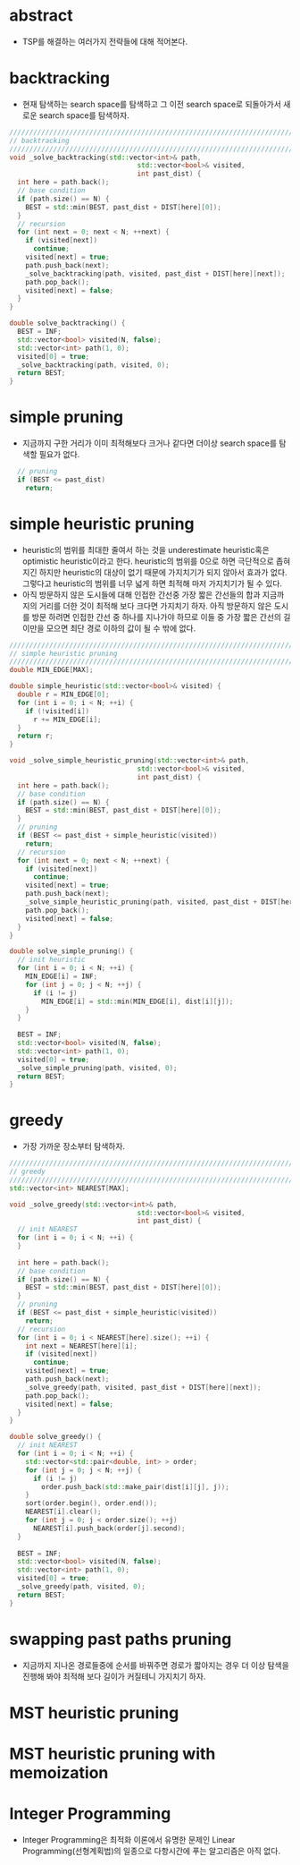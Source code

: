 # abstract

- TSP를 해결하는 여러가지 전략들에 대해 적어본다.

# backtracking

- 현재 탐색하는 search space를 탐색하고 그 이전 search space로
  되돌아가서 새로운 search space를 탐색하자.

```cpp
////////////////////////////////////////////////////////////////////////////////
// backtracking
////////////////////////////////////////////////////////////////////////////////
void _solve_backtracking(std::vector<int>& path,
                                std::vector<bool>& visited,
                                int past_dist) {
  int here = path.back();
  // base condition
  if (path.size() == N) {
    BEST = std::min(BEST, past_dist + DIST[here][0]);
  }
  // recursion
  for (int next = 0; next < N; ++next) {
    if (visited[next])
      continue;
    visited[next] = true;
    path.push_back(next);
    _solve_backtracking(path, visited, past_dist + DIST[here][next]);
    path.pop_back();
    visited[next] = false;
  }
}

double solve_backtracking() {
  BEST = INF;
  std::vector<bool> visited(N, false);
  std::vector<int> path(1, 0);
  visited[0] = true;
  _solve_backtracking(path, visited, 0);
  return BEST;
}
```

# simple pruning

- 지금까지 구한 거리가 이미 최적해보다 크거나 같다면 더이상 search
  space를 탐색할 필요가 없다.

```cpp
  // pruning
  if (BEST <= past_dist)
    return;
```

# simple heuristic pruning

- heuristic의 범위를 최대한 줄여서 하는 것을 underestimate
  heuristic혹은 optimistic heuristic이라고 한다. heuristic의 범위를
  0으로 하면 극단적으로 좁혀지긴 하지만 heuristic의 대상이 없기 때문에
  가지치기가 되지 않아서 효과가 없다. 그렇다고 heuristic의 범위를 너무
  넓게 하면 최적해 마저 가지치기가 될 수 있다.
- 아직 방문하지 않은 도시들에 대해 인접한 간선중 가장 짧은 간선들의
  합과 지금까지의 거리를 더한 것이 최적해 보다 크다면 가지치기
  하자. 아직 방문하지 않은 도시를 방문 하려면 인접한 간선 중 하나를
  지나가야 하므로 이들 중 가장 짧은 간선의 길이만을 모으면 최단 경로
  이하의 값이 될 수 밖에 없다.

```cpp
////////////////////////////////////////////////////////////////////////////////
// simple heuristic pruning
////////////////////////////////////////////////////////////////////////////////
double MIN_EDGE[MAX];

double simple_heuristic(std::vector<bool>& visited) {
  double r = MIN_EDGE[0];
  for (int i = 0; i < N; ++i) {
    if (!visited[i])
      r += MIN_EDGE[i];    
  }
  return r;
}

void _solve_simple_heuristic_pruning(std::vector<int>& path,
                                std::vector<bool>& visited,
                                int past_dist) {
  int here = path.back();
  // base condition
  if (path.size() == N) {
    BEST = std::min(BEST, past_dist + DIST[here][0]);
  }
  // pruning
  if (BEST <= past_dist + simple_heuristic(visited))
    return;
  // recursion
  for (int next = 0; next < N; ++next) {
    if (visited[next])
      continue;
    visited[next] = true;
    path.push_back(next);
    _solve_simple_heuristic_pruning(path, visited, past_dist + DIST[here][next]);
    path.pop_back();
    visited[next] = false;
  }
}

double solve_simple_pruning() {
  // init heuristic
  for (int i = 0; i < N; ++i) {
    MIN_EDGE[i] = INF;
    for (int j = 0; j < N; ++j) {
      if (i != j)
        MIN_EDGE[i] = std::min(MIN_EDGE[i], dist[i][j]);
    }
  }
  
  BEST = INF;
  std::vector<bool> visited(N, false);
  std::vector<int> path(1, 0);
  visited[0] = true;
  _solve_simple_pruning(path, visited, 0);
  return BEST;
}

```

# greedy

- 가장 가까운 장소부터 탐색하자.

```cpp
////////////////////////////////////////////////////////////////////////////////
// greedy
////////////////////////////////////////////////////////////////////////////////
std::vector<int> NEAREST[MAX];

void _solve_greedy(std::vector<int>& path,
                                std::vector<bool>& visited,
                                int past_dist) {
  // init NEAREST
  for (int i = 0; i < N; ++i) {
  }
  
  int here = path.back();
  // base condition
  if (path.size() == N) {
    BEST = std::min(BEST, past_dist + DIST[here][0]);
  }
  // pruning
  if (BEST <= past_dist + simple_heuristic(visited))
    return;
  // recursion
  for (int i = 0; i < NEAREST[here].size(); ++i) {
    int next = NEAREST[here][i];
    if (visited[next])
      continue;
    visited[next] = true;
    path.push_back(next);
    _solve_greedy(path, visited, past_dist + DIST[here][next]);
    path.pop_back();
    visited[next] = false;
  }
}

double solve_greedy() {
  // init NEAREST
  for (int i = 0; i < N; ++i) {
    std::vector<std::pair<double, int> > order;
    for (int j = 0; j < N; ++j) {
      if (i != j)
        order.push_back(std::make_pair(dist[i][j], j));
    }
    sort(order.begin(), order.end());
    NEAREST[i].clear();
    for (int j = 0; j < order.size(); ++j)
      NEAREST[i].push_back(order[j].second);
  }
  
  BEST = INF;
  std::vector<bool> visited(N, false);
  std::vector<int> path(1, 0);
  visited[0] = true;
  _solve_greedy(path, visited, 0);
  return BEST;
}
```

# swapping past paths pruning

- 지금까지 지나온 경로들중에 순서를 바꿔주면 경로가 짧아지는 경우 더 이상 탐색을
  진행해 봐야 최적해 보다 길이가 커질테니 가지치기 하자. 

# MST heuristic pruning

# MST heuristic pruning with memoization

# Integer Programming

- Integer Programming은 최적화 이론에서 유명한 문제인 Linear
  Programming(선형계획법)의 일종으로 다항시간에 푸는 알고리즘은
  아직 없다. 

